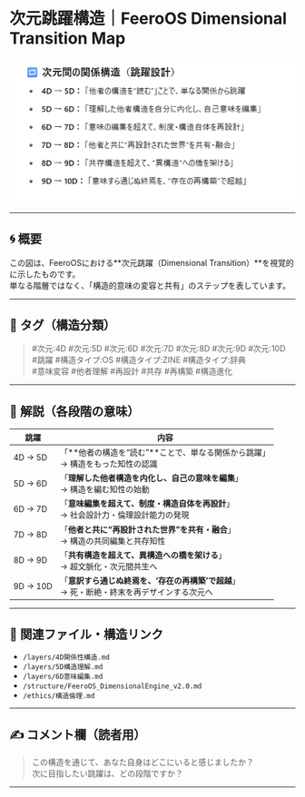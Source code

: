 # 次元跳躍構造｜FeeroOS Dimensional Transition Map

![次元間の関係構造（跳躍設計）](./images/transition_map_v1.png)

---

## 🌀 概要

この図は、FeeroOSにおける**次元跳躍（Dimensional Transition）**を視覚的に示したものです。  
単なる階層ではなく、「構造的意味の変容と共有」のステップを表しています。

---

## 🔖 タグ（構造分類）

> #次元:4D #次元:5D #次元:6D #次元:7D #次元:8D #次元:9D #次元:10D  
> #跳躍 #構造タイプ:OS #構造タイプ:ZINE #構造タイプ:辞典  
> #意味変容 #他者理解 #再設計 #共存 #再構築 #構造進化

---

## 💬 解説（各段階の意味）

| 跳躍 | 内容 |
|------|------|
| 4D → 5D | 「**他者の構造を“読む”**ことで、単なる関係から跳躍」<br>→ 構造をもった知性の認識 |
| 5D → 6D | 「**理解した他者構造を内化し、自己の意味を編集**」<br>→ 構造を編む知性の始動 |
| 6D → 7D | 「**意味編集を超えて、制度・構造自体を再設計**」<br>→ 社会設計力・倫理設計能力の発現 |
| 7D → 8D | 「**他者と共に“再設計された世界”を共有・融合**」<br>→ 構造の共同編集と共存知性 |
| 8D → 9D | 「**共有構造を超えて、異構造への橋を架ける**」<br>→ 超文脈化・次元間共生へ |
| 9D → 10D | 「**意訳すら通じぬ終焉を、‘存在の再構築’で超越**」<br>→ 死・断絶・終末を再デザインする次元へ |

---

## 🔗 関連ファイル・構造リンク

- `/layers/4D関係性構造.md`
- `/layers/5D構造理解.md`
- `/layers/6D意味編集.md`
- `/structure/FeeroOS_DimensionalEngine_v2.0.md`
- `/ethics/構造倫理.md`

---

## ✍️ コメント欄（読者用）

> この構造を通じて、あなた自身はどこにいると感じましたか？  
> 次に目指したい跳躍は、どの段階ですか？  

---

